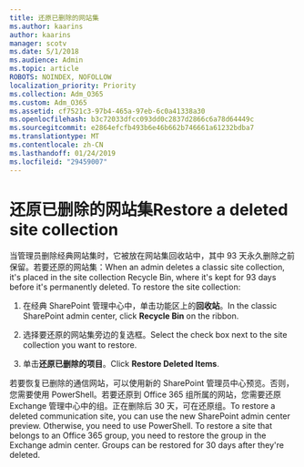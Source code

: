 ```yaml
---
title: 还原已删除的网站集
ms.author: kaarins
author: kaarins
manager: scotv
ms.date: 5/1/2018
ms.audience: Admin
ms.topic: article
ROBOTS: NOINDEX, NOFOLLOW
localization_priority: Priority
ms.collection: Adm_O365
ms.custom: Adm_O365
ms.assetid: cf7521c3-97b4-465a-97eb-6c0a41338a30
ms.openlocfilehash: b3c72033dfcc093dd0c2837d2866c6a78d64449c
ms.sourcegitcommit: e2864efcfb493b6e46b662b746661a61232bdba7
ms.translationtype: MT
ms.contentlocale: zh-CN
ms.lasthandoff: 01/24/2019
ms.locfileid: "29459007"
---
```

# <a name="restore-a-deleted-site-collection"></a><span data-ttu-id="6613b-102">还原已删除的网站集</span><span class="sxs-lookup"><span data-stu-id="6613b-102">Restore a deleted site collection</span></span>

<span data-ttu-id="6613b-p101">当管理员删除经典网站集时，它被放在网站集回收站中，其中 93 天永久删除之前保留。若要还原的网站集：</span><span class="sxs-lookup"><span data-stu-id="6613b-p101">When an admin deletes a classic site collection, it's placed in the site collection Recycle Bin, where it's kept for 93 days before it's permanently deleted. To restore the site collection:</span></span>
  
1. <span data-ttu-id="6613b-105">在经典 SharePoint 管理中心中，单击功能区上的**回收站**。</span><span class="sxs-lookup"><span data-stu-id="6613b-105">In the classic SharePoint admin center, click **Recycle Bin** on the ribbon.</span></span> 
    
2. <span data-ttu-id="6613b-106">选择要还原的网站集旁边的复选框。</span><span class="sxs-lookup"><span data-stu-id="6613b-106">Select the check box next to the site collection you want to restore.</span></span>
    
3. <span data-ttu-id="6613b-107">单击**还原已删除的项目**。</span><span class="sxs-lookup"><span data-stu-id="6613b-107">Click **Restore Deleted Items**.</span></span>
    
<span data-ttu-id="6613b-p102">若要恢复已删除的通信网站，可以使用新的 SharePoint 管理员中心预览。否则，您需要使用 PowerShell。若要还原到 Office 365 组所属的网站，您需要还原 Exchange 管理中心中的组。正在删除后 30 天，可在还原组。</span><span class="sxs-lookup"><span data-stu-id="6613b-p102">To restore a deleted communication site, you can use the new SharePoint admin center preview. Otherwise, you need to use PowerShell. To restore a site that belongs to an Office 365 group, you need to restore the group in the Exchange admin center. Groups can be restored for 30 days after they're deleted.</span></span>
  

